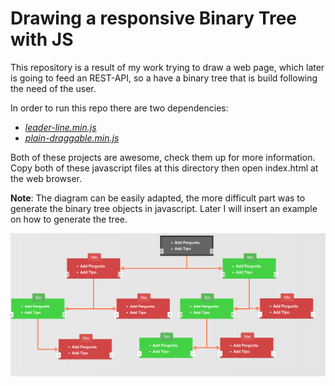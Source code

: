 # Drawing a responsive Binary Tree with JS

This repository is a result of my work trying to draw a web page, 
which later is going to feed an REST-API, so a have a binary 
tree that is build following the need of the user.

In order to run this repo there are two dependencies:
+ [_leader-line.min.js_](https://anseki.github.io/leader-line/)
+ [_plain-draggable.min.js_](https://anseki.github.io/leader-line/)

Both of these projects are awesome, check them up for more information.
Copy both of these javascript files at this directory then open 
index.html at the web browser.

**Note**: The diagram can be easily adapted, the more difficult part 
was to generate the binary tree objects in javascript.
Later I will insert an example on how to generate the tree.

![example of tree](./img/example_of_tree.png)



